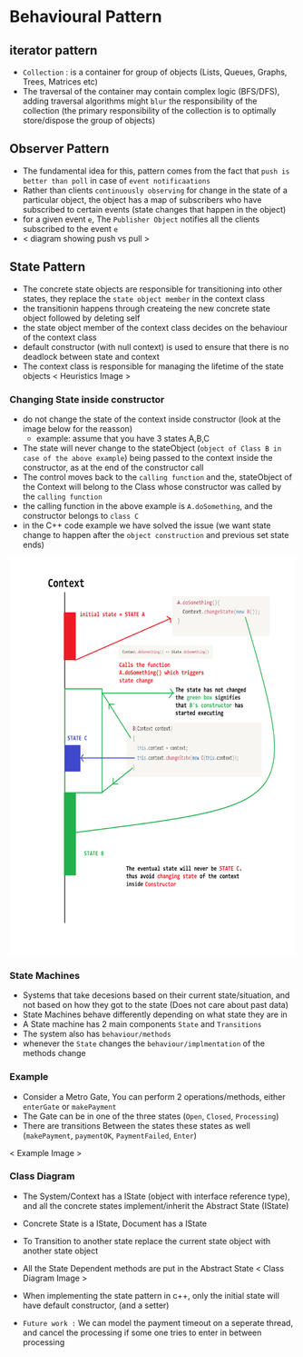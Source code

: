 # Behavioural Pattern

## iterator pattern
- `Collection` : is a container for group of objects (Lists, Queues, Graphs, Trees, Matrices etc)
- The traversal of the container may contain complex logic (BFS/DFS), adding traversal algorithms might `blur` the responsibility of the collection (the primary responsibility of the collection is to optimally store/dispose the group of objects)

## Observer Pattern
- The fundamental idea for this, pattern comes from the fact that `push is better than poll` in case of `event notificaations`
- Rather than clients `continuously observing` for change in the state of a particular object, the object has a map of subscribers who have subscribed to certain events (state changes that happen in the object)
- for a given event `e`, The `Publisher Object` notifies all the clients subscribed to the event `e`
- < diagram showing push vs pull > 

## State Pattern

- The concrete state objects are responsible for transitioning into other states, they replace the `state object member` in the context class
- the transitionin happens through createing the new concrete state object followed by deleting self
- the state object member of the context class decides on the behaviour of the context class
- default constructor (with null context) is used to ensure that there is no deadlock between state and context
- The context class is responsible for managing the lifetime of the state objects
< Heuristics Image  >

### Changing State inside constructor
- do not change the state of the context inside constructor (look at the image below for the reasson)
    - example: assume that you have 3 states A,B,C
- The state will never change to the stateObject (`object of Class B in case of the above example`) being passed to the context inside the constructor, as at the end of the constructor call 
- The control moves back to the `calling function` and the, stateObject of the Context will belong to the Class whose constructor was called by the `calling function`
- the calling function in the above example is `A.doSomething`, and the constructor belongs to `class C` 
- in the C++ code example we have solved the issue (we want state change to happen after the `object construction` and previous set state ends)

<div style="text-align:center">
<img src="./StatePattern//Images//ChangeInConstructor.png" width="900px" height="700px"/>
</div>

### State Machines
- Systems that take decesions based on their current state/situation, and not based on how they got to the state (Does not care about past data)
- State Machines behave differently depending on what state they are in
- A State machine has 2 main components `State` and `Transitions`
- The system also has `behaviour/methods`
- whenever the `State` changes the `behaviour/implmentation` of the methods change  

### Example
- Consider a Metro Gate, You can perform 2 operations/methods, either `enterGate` or `makePayment`
- The Gate can be in one of the three states (`Open`, `Closed`, `Processing`)
- There are transitions Between the states these states as well (`makePayment`, `paymentOK`, `PaymentFailed`, `Enter`)

 < Example Image  >
### Class Diagram
- The System/Context has a IState (object with interface reference type), and all the concrete states implement/inherit the Abstract State (IState)
- Concrete State is a IState, Document has a IState
- To Transition to another state replace the current state object with another state object
- All the State Dependent methods are put in the Abstract State
< Class Diagram Image  >

- When implementing the state pattern in c++, only the initial state will have default constructor, (and a setter)
- `Future work :` We can model the payment timeout on a seperate thread, and cancel the processing if some one tries to enter in between processing
